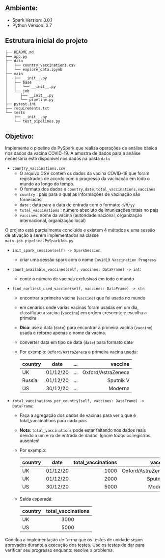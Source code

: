 ## Ambiente:
- Spark Version: 3.0.1
- Python Version: 3.7

## Estrutura inicial do projeto
```
├── README.md
├── app.py
├── data
│   ├── country_vaccinations.csv
│   └── explore_data.ipynb
├── main
│   ├── __init__.py
│   ├── base
│   │   └── __init__.py
│   └── job
│      ├── __init__.py
│      └── pipeline.py
├── pytest.ini
├── requirements.txt
└── tests
    ├── __init__.py
    └── test_pipelines.py
```

## Objetivo:
Implemente o pipeline do PySpark que realiza operações de análise básica nos dados da vacina COVID-19. A amostra de dados para a análise necessária está disponível nos dados na pasta `data`

- `country_vaccinations.csv` 
  - O arquivo CSV contém os dados da vacina COVID-19 que foram registrados de acordo com o progresso da vacinação em todo o mundo ao longo do tempo.
  - O formato dos dados é `country,date,total_vaccinations,vaccines`
  - `country` : país para o qual as informações de vacinação são fornecidas
  - `date` : data para a data de entrada com o formato: `d/M/yy`
  - `total_vaccinations` : número absoluto de imunizações totais no país
  - `vaccines`: nome da vacina (autoridade nacional, organização internacional, organização local)
  
  
O projeto está parcialmente concluído e existem 4 métodos e uma sessão de ativação a serem implementados na classe `main.job.pipeline.PySparkJob.py`:

- `init_spark_session(self) -> SparkSession`:
  - criar uma sessão spark com o nome `Covid19 Vaccination Progress`

- `count_available_vaccines(self, vaccines: DataFrame) -> int`:
  - conte o número de vacinas exclusivas em todo o mundo

- `find_earliest_used_vaccine(self, vaccines: DataFrame) -> str`:
  - encontrar a primeira vacina (`vaccine`) que foi usada no mundo
  - em cenários onde várias vacinas foram usadas em um dia, classifique a vacina (`vaccine`) em ordem crescente e escolha a primeira
  - <b>Dica</b>: use a data (`date`) para encontrar a primeira vacina (`vaccine`) usada e retorne apenas o nome da vacina.
  - converter data em tipo de data (`date`) para formato date
  - Por exemplo: `Oxford/AstraZeneca`  a primeira vacina usada:
  
    | country       | date        | ...  | vaccine           |
    | ------------- |:-----------:|---:  | -----------------:|
    | UK            | 01/12/20    | ...  | Oxford/AstraZeneca|
    | Russia        | 01/12/20    | ...  | Sputnik V         |
    | US            | 30/12/20    | ...  | Moderna           |
  

- `total_vaccinations_per_country(self, vaccines: DataFrame) -> DataFrame`:
  - Faça a agregação dos dados de vacinas para ver o que é total_vaccinations para cada país
  - <b>Nota</b>: `total_vaccinations` pode estar faltando nos dados reais devido a um erro de entrada de dados. Ignore todos os registros ausentes!
  - Por exemplo:
    
    | country       | date        | total_vaccinations  | vaccine           |
    | ------------- |:-----------:|------------------:  | -----------------:|
    | UK            | 01/12/20    | 1000                | Oxford/AstraZeneca|
    | UK            | 01/12/20    | 2000                | Sputnik V         |
    | US            | 30/12/20    | 5000                | Moderna           |
    
  - Saída esperada:
  
    |country  | total_vaccinations |
    |---------|:------------------:|
    | UK      | 3000               |
    | US      | 5000               |
    
Conclua a implementação de forma que os testes de unidade sejam aprovados durante a execução dos testes. Use os testes de dar para verificar seu progresso enquanto resolve o problema.
